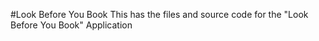 #Look Before You Book 
This has the files and source code for the "Look Before You Book" Application

